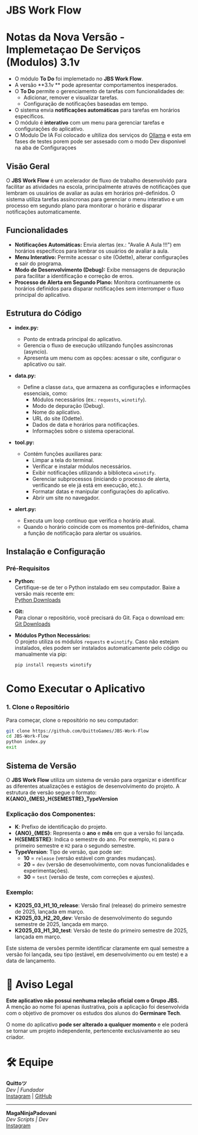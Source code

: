 # JBS Work Flow


# Notas da Nova Versão - Implemetaçao De Serviços (Modulos) 3.1v 

- O módulo **To Do** foi implemetado no **JBS Work Flow**.
- A versão **3.1v ** pode apresentar comportamentos inesperados.
- O **To Do** permite o gerenciamento de tarefas com funcionalidades de:
  - Adicionar, remover e visualizar tarefas.
  - Configuração de notificações baseadas em tempo.
- O sistema envia **notificações automáticas** para tarefas em horários específicos.
- O módulo é **interativo** com um menu para gerenciar tarefas e configurações do aplicativo.
- O Modulo De IA Foi colocado e ultiliza dos serviços do [Ollama](https://ollama.com/) e esta em fases de testes porem pode ser assesado com o modo Dev disponivel na aba de Configuraçoes

## Visão Geral

O **JBS Work Flow** é um acelerador de fluxo de trabalho desenvolvido para facilitar as atividades na escola, principalmente através de notificações que lembram os usuários de avaliar as aulas em horários pré-definidos. O sistema utiliza tarefas assíncronas para gerenciar o menu interativo e um processo em segundo plano para monitorar o horário e disparar notificações automaticamente.

## Funcionalidades

- **Notificações Automáticas:** Envia alertas (ex.: "Avalie A Aula !!!") em horários específicos para lembrar os usuários de avaliar a aula.
- **Menu Interativo:** Permite acessar o site (Odette), alterar configurações e sair do programa.
- **Modo de Desenvolvimento (Debug):** Exibe mensagens de depuração para facilitar a identificação e correção de erros.
- **Processo de Alerta em Segundo Plano:** Monitora continuamente os horários definidos para disparar notificações sem interromper o fluxo principal do aplicativo.

## Estrutura do Código

- **index.py:**  
  - Ponto de entrada principal do aplicativo.
  - Gerencia o fluxo de execução utilizando funções assíncronas (asyncio).
  - Apresenta um menu com as opções: acessar o site, configurar o aplicativo ou sair.

- **data.py:**  
  - Define a classe `data`, que armazena as configurações e informações essenciais, como:
    - Módulos necessários (ex.: `requests`, `winotify`).
    - Modo de depuração (Debug).
    - Nome do aplicativo.
    - URL do site (Odette).
    - Dados de data e horários para notificações.
    - Informações sobre o sistema operacional.

- **tool.py:**  
  - Contém funções auxiliares para:
    - Limpar a tela do terminal.
    - Verificar e instalar módulos necessários.
    - Exibir notificações utilizando a biblioteca `winotify`.
    - Gerenciar subprocessos (iniciando o processo de alerta, verificando se ele já está em execução, etc.).
    - Formatar datas e manipular configurações do aplicativo.
    - Abrir um site no navegador.

- **alert.py:**  
  - Executa um loop contínuo que verifica o horário atual.
  - Quando o horário coincide com os momentos pré-definidos, chama a função de notificação para alertar os usuários.

## Instalação e Configuração

### Pré-Requisitos

- **Python:**  
  Certifique-se de ter o Python instalado em seu computador. Baixe a versão mais recente em:  
  [Python Downloads](https://www.python.org/downloads/)

- **Git:**  
  Para clonar o repositório, você precisará do Git. Faça o download em:  
  [Git Downloads](https://git-scm.com/downloads)

- **Módulos Python Necessários:**  
  O projeto utiliza os módulos `requests` e `winotify`. Caso não estejam instalados, eles podem ser instalados automaticamente pelo código ou manualmente via pip:
  ```bash
  pip install requests winotify
# Como Executar o Aplicativo

### 1. Clone o Repositório
Para começar, clone o repositório no seu computador:
  ```bash
  git clone https://github.com/QuittoGames/JBS-Work-Flow
  cd JBS-Work-Flow
  python index.py
  exit
````

## Sistema de Versão

O **JBS Work Flow** utiliza um sistema de versão para organizar e identificar as diferentes atualizações e estágios de desenvolvimento do projeto. A estrutura de versão segue o formato:
**K{ANO}_{MES}_H{SEMESTRE}_TypeVersion**


### Explicação dos Componentes:
- **K**: Prefixo de identificação do projeto.
- **{ANO}_{MES}**: Representa o **ano** e **mês** em que a versão foi lançada.
- **H{SEMESTRE}**: Indica o semestre do ano. Por exemplo, `H1` para o primeiro semestre e `H2` para o segundo semestre.
- **TypeVersion**: Tipo de versão, que pode ser:
  - **10** = `release` (versão estável com grandes mudanças).
  - **20** = `dev` (versão de desenvolvimento, com novas funcionalidades e experimentações).
  - **30** = `test` (versão de teste, com correções e ajustes).

### Exemplo:
- **K2025_03_H1_10_release**: Versão final (release) do primeiro semestre de 2025, lançada em março.
- **K2025_03_H2_20_dev**: Versão de desenvolvimento do segundo semestre de 2025, lançada em março.
- **K2025_03_H1_30_test**: Versão de teste do primeiro semestre de 2025, lançada em março.

Este sistema de versões permite identificar claramente em qual semestre a versão foi lançada, seu tipo (estável, em desenvolvimento ou em teste) e a data de lançamento.


# 🚨 Aviso Legal  

**Este aplicativo não possui nenhuma relação oficial com o Grupo JBS.**  
A menção ao nome foi apenas ilustrativa, pois a aplicação foi desenvolvida com o objetivo de promover os estudos dos alunos do **Germinare Tech**.  

O nome do aplicativo **pode ser alterado a qualquer momento** e ele poderá se tornar um projeto independente, pertencente exclusivamente ao seu criador.  

# 🛠️ Equipe

**Quittoツ**  
*Dev | Fundador*  
[Instagram](https://www.instagram.com/quittooficial/) | [GitHub](https://github.com/QuittoGames)

---

**MagaNinjaPadovani**  
*Dev Scripts | Dev*  
[Instagram](https://www.instagram.com/meganinjapadovani/)

